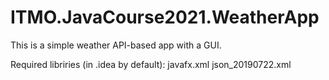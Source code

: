 # ITMO.JavaCourse2021.WeatherApp
This is a simple weather API-based app with a GUI.

Required libriries (in .idea by default):
javafx.xml
json_20190722.xml
